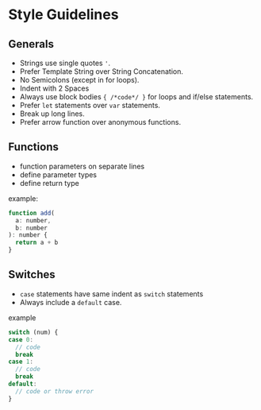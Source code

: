 # Style Guidelines

## Generals
  - Strings use single quotes `'`.
  - Prefer Template String over String Concatenation.
  - No Semicolons (except in for loops).
  - Indent with 2 Spaces
  - Always use block bodies `{ /*code*/ }` for loops and if/else statements.
  - Prefer `let` statements over `var` statements.
  - Break up long lines.
  - Prefer arrow function over anonymous functions.

## Functions
  - function parameters on separate lines
  - define parameter types
  - define return type

example:
```javascript
function add(
  a: number,
  b: number
): number {
  return a + b
}
```

## Switches
  - `case` statements have same indent as `switch` statements
  - Always include a `default` case.

example
```javascript
switch (num) {
case 0:
  // code
  break
case 1:
  // code
  break
default:
  // code or throw error
}
```
